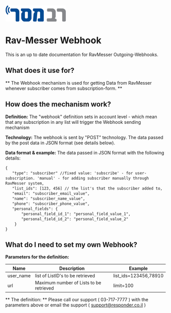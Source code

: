
![RavMesser](https://raw.githubusercontent.com/responder/webhook/master/ravmesser_logo.png)
# Rav-Messer Webhook

This is an up to date documentation for RavMesser Outgoing-Webhooks.



## What does it use for? ##

** The Webhook mechanism is used for getting Data from RavMesser whenever subscriber comes from subscription-form. **


## How does the mechanism work? ##

**Definition:** The "webhook" definition sets in account level - which mean that any subscription in any list will trigger the Webhook sending mechanism

**Technology:** The webhook is sent by "POST" technology. The data passed by the post data in JSON format (see details below).

**Data format & example:** The data passed in JSON format with the following details:


    {
       "type": "subscriber" //fixed value: 'subscribe' - for user-subscription. 'manual' - for adding subscriber manually through RavMesser system,
       "list_ids": [123, 456] // the list's that the subscriber added to,
       "email": "subscriber_email_value",
       "name": "subscriber_name_value",
       "phone": "subscriber_phone_value",
       "personal_fields": {
           "personal_field_id_1": "personal_field_value_1",
           "personal_field_id_2": "personal_field_value_2"
        }
    }


## What do I need to set my own Webhook? ##

**Parameters for the definition:**

  | Name     | Description | Example     |
  | ---------|-------------|-------------|
  | user_name | list of ListID's to be retrieved | list_ids=123456,78910 |
  | url  | Maximum number of Lists to be retrieved | limit=100 |

** The definition: ** Please call our support ( 03-717-7777 ) with the parameters above or email the support ( support@responder.co.il )
